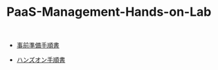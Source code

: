 # PaaS-Management-Hands-on-Lab

<br />

- <a href="Before the HOL.md">事前準備手順書</a>

- <a href="HOL-step-by-step-Hands-on-Lab.md">ハンズオン手順書</a>